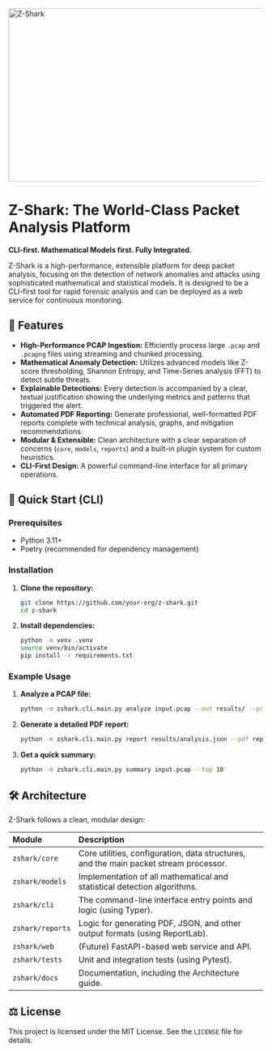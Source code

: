 <img width="1280" height="342" alt="Z-Shark" src="https://github.com/user-attachments/assets/2c821938-4424-45ff-8964-eb0c14b6022c" />

# Z-Shark: The World-Class Packet Analysis Platform

**CLI-first. Mathematical Models first. Fully Integrated.**

Z-Shark is a high-performance, extensible platform for deep packet analysis, focusing on the detection of network anomalies and attacks using sophisticated mathematical and statistical models. It is designed to be a CLI-first tool for rapid forensic analysis and can be deployed as a web service for continuous monitoring.

## 🌟 Features

*   **High-Performance PCAP Ingestion:** Efficiently process large `.pcap` and `.pcapng` files using streaming and chunked processing.
*   **Mathematical Anomaly Detection:** Utilizes advanced models like Z-score thresholding, Shannon Entropy, and Time-Series analysis (FFT) to detect subtle threats.
*   **Explainable Detections:** Every detection is accompanied by a clear, textual justification showing the underlying metrics and patterns that triggered the alert.
*   **Automated PDF Reporting:** Generate professional, well-formatted PDF reports complete with technical analysis, graphs, and mitigation recommendations.
*   **Modular & Extensible:** Clean architecture with a clear separation of concerns (`core`, `models`, `reports`) and a built-in plugin system for custom heuristics.
*   **CLI-First Design:** A powerful command-line interface for all primary operations.

## 🚀 Quick Start (CLI)

### Prerequisites

*   Python 3.11+
*   Poetry (recommended for dependency management)

### Installation

1.  **Clone the repository:**
    ```bash
    git clone https://github.com/your-org/z-shark.git
    cd z-shark
    ```

2.  **Install dependencies:**
    ```bash
    python -m venv .venv
    source venv/bin/activate
    pip install -r requirements.txt
    ```

### Example Usage

1.  **Analyze a PCAP file:**
    ```bash
    python -m zshark.cli.main.py analyze input.pcap --out results/ --profile high-sensitivity
    ```

2.  **Generate a detailed PDF report:**
    ```bash
    python -m zshark.cli.main.py report results/analysis.json --pdf report.pdf
    ```

3.  **Get a quick summary:**
    ```bash
    python -m zshark.cli.main.py summary input.pcap --top 10
    ```

## 🛠️ Architecture

Z-Shark follows a clean, modular design:

| Module | Description |
| :--- | :--- |
| `zshark/core` | Core utilities, configuration, data structures, and the main packet stream processor. |
| `zshark/models` | Implementation of all mathematical and statistical detection algorithms. |
| `zshark/cli` | The command-line interface entry points and logic (using Typer). |
| `zshark/reports` | Logic for generating PDF, JSON, and other output formats (using ReportLab). |
| `zshark/web` | (Future) FastAPI-based web service and API. |
| `zshark/tests` | Unit and integration tests (using Pytest). |
| `zshark/docs` | Documentation, including the Architecture guide. |

## ⚖️ License

This project is licensed under the MIT License. See the `LICENSE` file for details.

